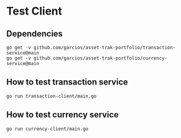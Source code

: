 # Test Client

## Dependencies
```shell
go get -v github.com/garcios/asset-trak-portfolio/transaction-service@main
go get -v github.com/garcios/asset-trak-portfolio/currency-service@main
```

## How to test transaction service
```shell
go run transaction-client/main.go
```


## How to test currency service
```shell
go run currency-client/main.go
```
